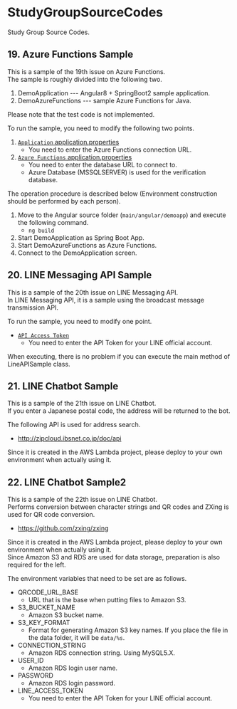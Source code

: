 # StudyGroupSourceCodes
Study Group Source Codes.

## 19. Azure Functions Sample
This is a sample of the 19th issue on Azure Functions.  
The sample is roughly divided into the following two.  
1. DemoApplication --- Angular8 + SpringBoot2 sample application.
2. DemoAzureFunctions --- sample Azure Functions for Java.

Please note that the test code is not implemented.

To run the sample, you need to modify the following two points.  
1. [`Application` application.properties](https://github.com/PUreatioCorp/StudyGroupSourceCodes/blob/master/19_AzureFunctions/DemoApplication/src/main/resources/application.properties)
   - You need to enter the Azure Functions connection URL.
2. [`Azure Functions` application.properties](https://github.com/PUreatioCorp/StudyGroupSourceCodes/blob/master/19_AzureFunctions/DemoAzureFunctions/src/main/resources/application.properties)
   - You need to enter the database URL to connect to.
   - Azure Database (MSSQLSERVER) is used for the verification database.

The operation procedure is described below (Environment construction should be performed by each person).  
1. Move to the Angular source folder (`main/angular/demoapp`) and execute the following command.
   - `ng build`
2. Start DemoApplication as Spring Boot App.
3. Start DemoAzureFunctions as Azure Functions.
4. Connect to the DemoApplication screen.

## 20. LINE Messaging API Sample
This is a sample of the 20th issue on LINE Messaging API.  
In LINE Messaging API, it is a sample using the broadcast message transmission API.

To run the sample, you need to modify one point.
- [`API Access Token`](https://github.com/PUreatioCorp/StudyGroupSourceCodes/blob/a4c4b80b9fab03a761db42cf67fc5ab1620e171b/20_LineMessagingAPISample/src/main/java/com/pureatio/line/api/sample/LineAPISample.java#L28)
  - You need to enter the API Token for your LINE official account.

When executing, there is no problem if you can execute the main method of LineAPISample class.

## 21. LINE Chatbot Sample
This is a sample of the 21th issue on LINE Chatbot.  
If you enter a Japanese postal code, the address will be returned to the bot.

The following API is used for address search.
- http://zipcloud.ibsnet.co.jp/doc/api

Since it is created in the AWS Lambda project, please deploy to your own environment when actually using it.

## 22. LINE Chatbot Sample2
This is a sample of the 22th issue on LINE Chatbot.  
Performs conversion between character strings and QR codes and ZXing is used for QR code conversion.
- https://github.com/zxing/zxing

Since it is created in the AWS Lambda project, please deploy to your own environment when actually using it.  
Since Amazon S3 and RDS are used for data storage, preparation is also required for the left.

The environment variables that need to be set are as follows.
- QRCODE_URL_BASE
  - URL that is the base when putting files to Amazon S3.
- S3_BUCKET_NAME
  - Amazon S3 bucket name.
- S3_KEY_FORMAT
  - Format for generating Amazon S3 key names. If you place the file in the data folder, it will be `data/%s`.
- CONNECTION_STRING
  - Amazon RDS connection string. Using MySQL5.X.
- USER_ID
  - Amazon RDS login user name.
- PASSWORD
  - Amazon RDS login password.
- LINE_ACCESS_TOKEN
  - You need to enter the API Token for your LINE official account.
